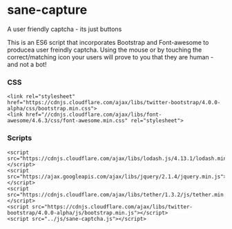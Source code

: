 # sane-capture
A user friendly captcha - its just buttons

This is an ES6 script that incorporates Bootstrap and Font-awesome to producea user freindly captcha.
Using the mouse or by touching the correct/matching icon your users will prove to you that they are human - and not a bot!

<h3>CSS</h3>

```
<link rel="stylesheet" href="https://cdnjs.cloudflare.com/ajax/libs/twitter-bootstrap/4.0.0-alpha/css/bootstrap.min.css">
<link href="//cdnjs.cloudflare.com/ajax/libs/font-awesome/4.6.3/css/font-awesome.min.css" rel="stylesheet">
```

<h3>Scripts</h3>

```
<script src="https://cdnjs.cloudflare.com/ajax/libs/lodash.js/4.13.1/lodash.min.js"></script>
<script src="https://ajax.googleapis.com/ajax/libs/jquery/2.1.4/jquery.min.js"></script>
<script src="https://cdnjs.cloudflare.com/ajax/libs/tether/1.3.2/js/tether.min.js"></script>
<script src="https://cdnjs.cloudflare.com/ajax/libs/twitter-bootstrap/4.0.0-alpha/js/bootstrap.min.js"></script>
<script src="../js/sane-captcha.js"></script>
```
